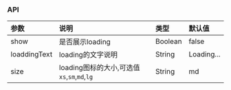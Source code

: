 
### API

| 参数 | 说明 | 类型 | 默认值 |
| :--- | :--- | :--- | :--- |
| show | 是否展示loading | Boolean | false |
| loaddingText | loading的文字说明 | String | Loading... |
| size    | loading图标的大小,可选值 `xs`,`sm`,`md`,`lg` | String     | md |